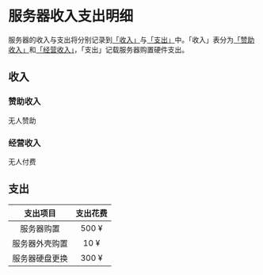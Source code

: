 # 服务器收入支出明细
服务器的收入与支出将分别记录到[「收入」](../maintain/README.md/#收入)与[「支出」](../maintain/README.md/#支出)中。「收入」表分为[「赞助收入」](../maintain/README.md/#赞助收入)和[「经营收入」](../maintain/README.md/#经营收入)，「支出」记载服务器购置硬件支出。

## 收入

### 赞助收入
无人赞助

### 经营收入
无人付费

## 支出

| 支出项目 | 支出花费 |
| :----: | :----: |
| 服务器购置 | 500 ¥ |
| 服务器外壳购置 | 10 ¥ |
| 服务器硬盘更换 | 300 ¥ |